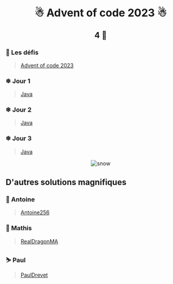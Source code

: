 # <p align="center">☃ Advent of code 2023 ☃</p>

## <p align="center">4 🌟</p>

### 📅 Les défis
> [Advent of code 2023](https://adventofcode.com/2023)

### ❄ Jour 1
> [Java](https://github.com/Elyroma/AdventOfCode/tree/main/day1)

### ❄ Jour 2
> [Java](https://github.com/Elyroma/AdventOfCode/tree/main/day2)

### ❄ Jour 3
> [Java](https://github.com/Elyroma/AdventOfCode/tree/main/day3)
> 
<p align="center">
    <img src="./snow.gif" alt="snow"/>
</p>

## D'autres solutions magnifiques
### 🎄 Antoine
> [Antoine256](https://github.com/Antoine256/advent-of-code-2023)

### 🎅 Mathis
> [RealDragonMA](https://github.com/RealDragonMA/Advent-of-code-2023)

### ⛷ Paul
> [PaulDrevet](https://github.com/PaulDrevet/advent_of_code_2023)